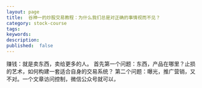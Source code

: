 ```yaml
---
layout: page
title:  谷神一的炒股交易教程：为什么我们总是对正确的事情视而不见？
category: stock-course
tags:
keywords:
description:
published:  false
---
```




赚钱：就是卖东西，卖给更多的人。
首先第一个问题：东西，产品在哪里？止损的艺术，如何构建一套适合自身的交易系统？
第二个问题：曝光，推广营销，又不对。一个文章访问控制，微信公众号就可以，











